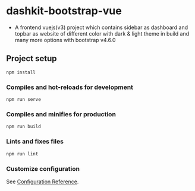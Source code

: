# dashkit-bootstrap-vue
- A frontend vuejs(v3) project which contains sidebar as dashboard and topbar as website of different color with dark & light theme in build and many more options with bootstrap v4.6.0

## Project setup
```
npm install
```

### Compiles and hot-reloads for development
```
npm run serve
```

### Compiles and minifies for production
```
npm run build
```

### Lints and fixes files
```
npm run lint
```

### Customize configuration
See [Configuration Reference](https://cli.vuejs.org/config/).
